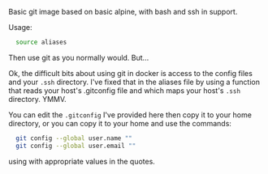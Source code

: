 Basic git image based on basic alpine, with bash and ssh in support.

Usage:

```bash
  source aliases
```

Then use git as you normally would. But...

Ok, the difficult bits about using git in docker is access to the config files and your `.ssh` directory. I've fixed that in the aliases file by using a function that reads your host's .gitconfig file and which maps your host's `.ssh` directory. YMMV.

You can edit the `.gitconfig` I've provided here then copy it to your home directory, or you can copy it to your home and use the commands:

```bash
  git config --global user.name ""
  git config --global user.email ""
```

using with appropriate values in the quotes.
